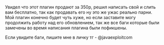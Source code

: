 Увидел что этот плагин продают за 350р, решил написать свой и слить вам бесплатно, так как продавать его ну это же ужас реально парни. Мой плагин конечно будет чуть хуже, но если заставите могу продолжить работу над его обновлением, так же все баги которые были замечены во время написания плагина были пофикшены.

Если увидите баги, пишите мне в личку тг - @javaexploitcom
